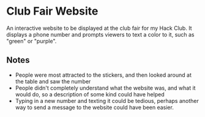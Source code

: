 # Club Fair Website

An interactive website to be displayed at the club fair for my Hack Club. It displays a phone number and prompts viewers to text a color to it, such as "green" or "purple".

## Notes

- People were most attracted to the stickers, and then looked around at the table and saw the number
- People didn't completely understand what the website was, and what it would do, so a description of some kind could have helped
- Typing in a new number and texting it could be tedious, perhaps another way to send a message to the website could have been easier.
